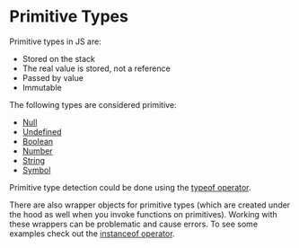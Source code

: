 # Primitive Types
Primitive types in JS are:
- Stored on the stack
- The real value is stored, not a reference
- Passed by value
- Immutable

The following types are considered primitive:
- [Null](./null.js)
- [Undefined](./undefined.js)
- [Boolean](./boolean.js)
- [Number](./number.js)
- [String](./string.js)
- [Symbol](./symbol.js)

Primitive type detection could be done using the [typeof operator](./typeof.js).

There are also wrapper objects for primitive types (which are created under the hood as well when you invoke functions on primitives).
Working with these wrappers can be problematic and cause errors. To see some examples check out the [instanceof operator](./instanceof.js). 
